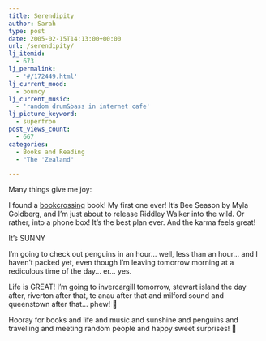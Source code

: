 ```yaml
---
title: Serendipity
author: Sarah
type: post
date: 2005-02-15T14:13:00+00:00
url: /serendipity/
lj_itemid:
  - 673
lj_permalink:
  - '#/172449.html'
lj_current_mood:
  - bouncy
lj_current_music:
  - 'random drum&bass in internet cafe'
lj_picture_keyword:
  - superfroo
post_views_count:
  - 667
categories:
  - Books and Reading
  - "The 'Zealand"

---
```

Many things give me joy:

I found a [bookcrossing][1] book! My first one ever! It&#8217;s Bee Season by Myla Goldberg, and I&#8217;m just about to release Riddley Walker into the wild. Or rather, into a phone box! It&#8217;s the best plan ever. And the karma feels great!

It&#8217;s SUNNY

I&#8217;m going to check out penguins in an hour&#8230; well, less than an hour&#8230; and I haven&#8217;t packed yet, even though I&#8217;m leaving tomorrow morning at a rediculous time of the day&#8230; er&#8230; yes.

Life is GREAT! I&#8217;m going to invercargill tomorrow, stewart island the day after, riverton after that, te anau after that and milford sound and queenstown after that&#8230; phew! 🙂

Hooray for books and life and music and sunshine and penguins and travelling and meeting random people and happy sweet surprises! 🙂

 [1]: http://www.bookcrossing.com